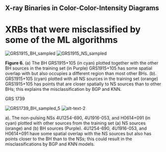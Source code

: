 ## X-ray Binaries in Color-Color-Intensity Diagrams



# XRBs that were misclassified by some of the ML algorithms

![GRS1915_BH_sampled](GRS1915_BH_sampled.gif) ![GRS1915_NS_sampled](GRS1915_NS_sampled.gif "title-2")

**Figure 6.** (a) The BH GRS1915+105 (in cyan) plotted together with the other BH sources in the training set (in Purple) GRS1915+105 has some spatial overlap with but also occupies a different region than most other BHs. (b). GRS1915+105 (cyan) plotted with all NS sources in the training set (orange)   GRS1915+105 has points that are closer spatially to NS sources than to other BHs; this explains the misclassification by BGP and KNN.

GRS 1739

![GRS1739_BH_sampled_5](GRS1739_BH_sampled_5.gif) ![alt-text-2](GRS1739_NS_sampled.gif "title-2")


a). The non-pulsing NSs 4U1254-690, 4U1916-053, and H0614+091 (in cyan) plotted with other sources from the training set (a) NS sources (orange) and (b) BH sources (Purple).  4U1254-690, 4U1916-053, and H0614+091 have some spatial overlap with the NS sources but also has points closer to the BH than to the NSs; this could result in the misclassifications by BGP and KNN models.
